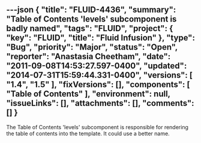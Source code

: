 ---json
{
  "title": "FLUID-4436",
  "summary": "Table of Contents 'levels' subcomponent is badly named",
  "tags": "FLUID",
  "project": {
    "key": "FLUID",
    "title": "Fluid Infusion"
  },
  "type": "Bug",
  "priority": "Major",
  "status": "Open",
  "reporter": "Anastasia Cheetham",
  "date": "2011-09-08T14:53:27.597-0400",
  "updated": "2014-07-31T15:59:44.331-0400",
  "versions": [
    "1.4",
    "1.5"
  ],
  "fixVersions": [],
  "components": [
    "Table of Contents"
  ],
  "environment": null,
  "issueLinks": [],
  "attachments": [],
  "comments": []
}
---
The Table of Contents 'levels' subcomponent is responsible for rendering the table of contents into the template. It could use a better name.

        